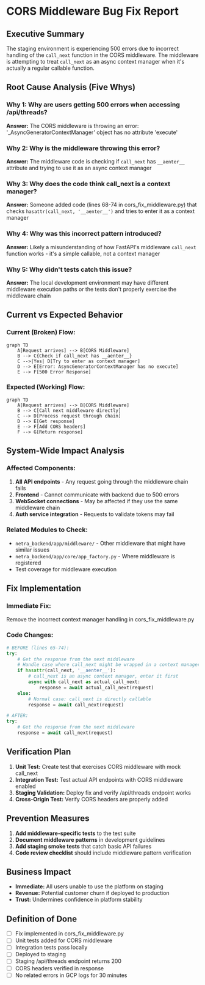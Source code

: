# CORS Middleware Bug Fix Report

## Executive Summary
The staging environment is experiencing 500 errors due to incorrect handling of the `call_next` function in the CORS middleware. The middleware is attempting to treat `call_next` as an async context manager when it's actually a regular callable function.

## Root Cause Analysis (Five Whys)

### Why 1: Why are users getting 500 errors when accessing /api/threads?
**Answer:** The CORS middleware is throwing an error: '_AsyncGeneratorContextManager' object has no attribute 'execute'

### Why 2: Why is the middleware throwing this error?
**Answer:** The middleware code is checking if `call_next` has `__aenter__` attribute and trying to use it as an async context manager

### Why 3: Why does the code think call_next is a context manager?
**Answer:** Someone added code (lines 68-74 in cors_fix_middleware.py) that checks `hasattr(call_next, '__aenter__')` and tries to enter it as a context manager

### Why 4: Why was this incorrect pattern introduced?
**Answer:** Likely a misunderstanding of how FastAPI's middleware `call_next` function works - it's a simple callable, not a context manager

### Why 5: Why didn't tests catch this issue?
**Answer:** The local development environment may have different middleware execution paths or the tests don't properly exercise the middleware chain

## Current vs Expected Behavior

### Current (Broken) Flow:
```mermaid
graph TD
    A[Request arrives] --> B[CORS Middleware]
    B --> C{Check if call_next has __aenter__}
    C -->|Yes| D[Try to enter as context manager]
    D --> E[Error: AsyncGeneratorContextManager has no execute]
    E --> F[500 Error Response]
```

### Expected (Working) Flow:
```mermaid
graph TD
    A[Request arrives] --> B[CORS Middleware]
    B --> C[Call next middleware directly]
    C --> D[Process request through chain]
    D --> E[Get response]
    E --> F[Add CORS headers]
    F --> G[Return response]
```

## System-Wide Impact Analysis

### Affected Components:
1. **All API endpoints** - Any request going through the middleware chain fails
2. **Frontend** - Cannot communicate with backend due to 500 errors
3. **WebSocket connections** - May be affected if they use the same middleware chain
4. **Auth service integration** - Requests to validate tokens may fail

### Related Modules to Check:
- `netra_backend/app/middleware/` - Other middleware that might have similar issues
- `netra_backend/app/core/app_factory.py` - Where middleware is registered
- Test coverage for middleware execution

## Fix Implementation

### Immediate Fix:
Remove the incorrect context manager handling in cors_fix_middleware.py

### Code Changes:
```python
# BEFORE (lines 65-74):
try:
    # Get the response from the next middleware
    # Handle case where call_next might be wrapped in a context manager
    if hasattr(call_next, '__aenter__'):
        # call_next is an async context manager, enter it first
        async with call_next as actual_call_next:
            response = await actual_call_next(request)
    else:
        # Normal case: call_next is directly callable
        response = await call_next(request)

# AFTER:
try:
    # Get the response from the next middleware
    response = await call_next(request)
```

## Verification Plan

1. **Unit Test:** Create test that exercises CORS middleware with mock call_next
2. **Integration Test:** Test actual API endpoints with CORS middleware enabled
3. **Staging Validation:** Deploy fix and verify /api/threads endpoint works
4. **Cross-Origin Test:** Verify CORS headers are properly added

## Prevention Measures

1. **Add middleware-specific tests** to the test suite
2. **Document middleware patterns** in development guidelines
3. **Add staging smoke tests** that catch basic API failures
4. **Code review checklist** should include middleware pattern verification

## Business Impact

- **Immediate:** All users unable to use the platform on staging
- **Revenue:** Potential customer churn if deployed to production
- **Trust:** Undermines confidence in platform stability

## Definition of Done

- [ ] Fix implemented in cors_fix_middleware.py
- [ ] Unit tests added for CORS middleware
- [ ] Integration tests pass locally
- [ ] Deployed to staging
- [ ] Staging /api/threads endpoint returns 200
- [ ] CORS headers verified in response
- [ ] No related errors in GCP logs for 30 minutes